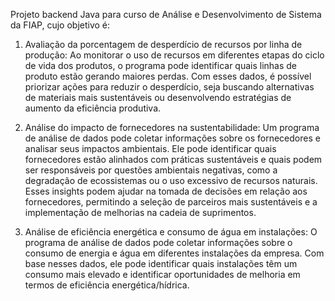 Projeto backend Java para curso de Análise e Desenvolvimento de Sistema da FIAP, cujo objetivo é:

1.	Avaliação da porcentagem de desperdício de recursos por linha de produção: Ao monitorar o uso de recursos em diferentes etapas do ciclo de vida dos produtos, o programa pode identificar quais linhas de produto estão gerando maiores perdas. Com esses dados, é possível priorizar ações para reduzir o desperdício, seja buscando alternativas de materiais mais sustentáveis ou desenvolvendo estratégias de aumento da eficiência produtiva.

2.	Análise do impacto de fornecedores na sustentabilidade: Um programa de análise de dados pode coletar informações sobre os fornecedores e analisar seus impactos ambientais. Ele pode identificar quais fornecedores estão alinhados com práticas sustentáveis e quais podem ser responsáveis por questões ambientais negativas, como a degradação de ecossistemas ou o uso excessivo de recursos naturais. Esses insights podem ajudar na tomada de decisões em relação aos fornecedores, permitindo a seleção de parceiros mais sustentáveis e a implementação de melhorias na cadeia de suprimentos.

3.	Análise de eficiência energética e consumo de água em instalações: O programa de análise de dados pode coletar informações sobre o consumo de energia e água em diferentes instalações da empresa. Com base nesses dados, ele pode identificar quais instalações têm um consumo mais elevado e identificar oportunidades de melhoria em termos de eficiência energética/hídrica.

